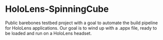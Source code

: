 # HoloLens-SpinningCube
Public barebones testbed project with a goal to automate the  build pipeline for HoloLens applications. Our goal is to wind up with a .appx file, ready to be loaded and run on a HoloLens headset.
